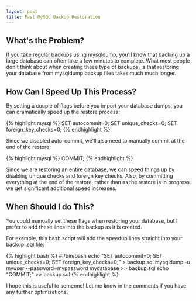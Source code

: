 ```yaml
--- 
layout: post
title: Fast MySQL Backup Restoration
---
```


What's the Problem?
-------------------
If you take regular backups using mysqldump, you'll know that backing up a large database can often take a few minutes to complete. What most people don't think about when creating these type of backups, is that restoring your database from mysqldump backup files takes much much longer.

How Can I Speed Up This Process?
--------------------------------
By setting a couple of flags before you import your database dumps, you can dramatically speed up the restore process:

{% highlight mysql %}
SET autocommit=0;
SET unique_checks=0;
SET foreign_key_checks=0;
{% endhighlight %}

Since we disabled auto-commit, we'll also need to manually commit at the end of the restore:

{% highlight mysql %}
COMMIT;
{% endhighlight %}

Since we are restoring an entire database, we can speed things up by disabling unique checks and foreign key checks. Also, by committing everything at the end of the restore, rather than as the restore is in progress we get significant additional speed increases.

When Should I do This?
----------------------
You could manually set these flags when restoring your database, but I prefer to add these lines into the backup as it is created.

For example, this bash script will add the speedup lines straight into your backup .sql file:

{% highlight bash %}
#!/bin/bash
echo "SET autocommit=0;
SET unique_checks=0;
SET foreign_key_checks=0;" > backup.sql
mysqldump -u myuser --password=mypassword mydatabase >> backup.sql
echo "COMMIT;" >> backup.sql
{% endhighlight %}

I hope this is useful to someone! Let me know in the comments if you have any further optimisations.